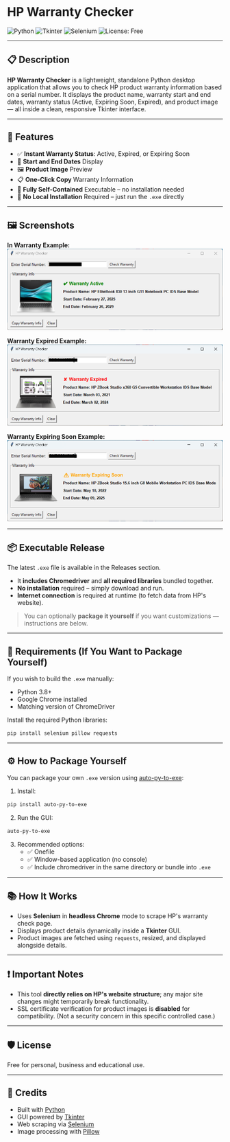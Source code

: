 # HP Warranty Checker

![Python](https://img.shields.io/badge/Python-3.8%2B-blue.svg)
![Tkinter](https://img.shields.io/badge/GUI-Tkinter-green.svg)
![Selenium](https://img.shields.io/badge/Web%20Scraping-Selenium-brightgreen.svg)
![License: Free](https://img.shields.io/badge/license-Free-lightgrey.svg)

---

## 📋 Description

**HP Warranty Checker** is a lightweight, standalone Python desktop application that allows you to check HP product warranty information based on a serial number. It displays the product name, warranty start and end dates, warranty status (Active, Expiring Soon, Expired), and product image — all inside a clean, responsive Tkinter interface.

---

## 🚀 Features

- ✅ **Instant Warranty Status**: Active, Expired, or Expiring Soon
- 📅 **Start and End Dates** Display
- 🖼️ **Product Image** Preview
- 📋 **One-Click Copy** Warranty Information
- 🧩 **Fully Self-Contained** Executable – no installation needed
- 🔐 **No Local Installation** Required – just run the `.exe` directly


---

## 🖼 Screenshots

**In Warranty Example:**  
![In Warranty Screenshot](assets/HPWC_InWarranty_Screenshot.png)

**Warranty Expired Example:**  
![Warranty Expired Screenshot](assets/HPWC_WarrantyExpired_Screenshot.png)

**Warranty Expiring Soon Example:**  
![Warranty Expiring Soon Screenshot](assets/HPWC_WarrantyExpiringSoon_Screenshot.png)


---

## 📦 Executable Release

The latest `.exe` file is available in the Releases section.  
- It **includes Chromedriver** and **all required libraries** bundled together.
- **No installation** required – simply download and run.
- **Internet connection** is required at runtime (to fetch data from HP's website).

> You can optionally **package it yourself** if you want customizations — instructions are below.

---

## 🔧 Requirements (If You Want to Package Yourself)

If you wish to build the `.exe` manually:

- Python 3.8+
- Google Chrome installed
- Matching version of ChromeDriver

Install the required Python libraries:

```bash
pip install selenium pillow requests
```

---

## ⚙️ How to Package Yourself

You can package your own `.exe` version using [auto-py-to-exe](https://github.com/brentvollebregt/auto-py-to-exe):

1. Install:

```bash
pip install auto-py-to-exe
```

2. Run the GUI:

```bash
auto-py-to-exe
```

3. Recommended options:
    - ✅ Onefile
    - ✅ Window-based application (no console)
    - ✅ Include chromedriver in the same directory or bundle into `.exe`

---

## 📚 How It Works

- Uses **Selenium** in **headless Chrome** mode to scrape HP's warranty check page.
- Displays product details dynamically inside a **Tkinter** GUI.
- Product images are fetched using `requests`, resized, and displayed alongside details.

---

## ❗ Important Notes

- This tool **directly relies on HP's website structure**; any major site changes might temporarily break functionality.
- SSL certificate verification for product images is **disabled** for compatibility. (Not a security concern in this specific controlled case.)

---

## 🛡️ License

Free for personal, business and educational use.

---

## 🙏 Credits

- Built with [Python](https://www.python.org/)
- GUI powered by [Tkinter](https://wiki.python.org/moin/TkInter)
- Web scraping via [Selenium](https://selenium.dev/)
- Image processing with [Pillow](https://python-pillow.org/)
